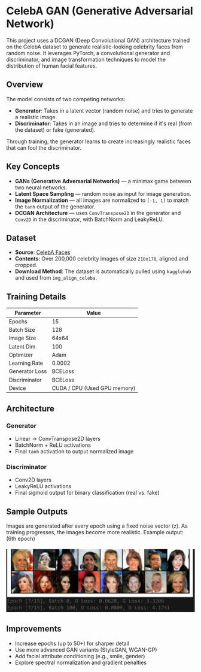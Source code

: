 # CelebA GAN (Generative Adversarial Network)

This project uses a DCGAN (Deep Convolutional GAN) architecture trained on the CelebA dataset to generate realistic-looking celebrity faces from random noise. It leverages PyTorch, a convolutional generator and discriminator, and image transformation techniques to model the distribution of human facial features.

## Overview
The model consists of two competing networks:
- **Generator**: Takes in a latent vector (random noise) and tries to generate a realistic image.
- **Discriminator**: Takes in an image and tries to determine if it's real (from the dataset) or fake (generated).

Through training, the generator learns to create increasingly realistic faces that can fool the discriminator.

## Key Concepts
- **GANs (Generative Adversarial Networks)** — a minimax game between two neural networks.
- **Latent Space Sampling** — random noise as input for image generation.
- **Image Normalization** — all images are normalized to `[-1, 1]` to match the `tanh` output of the generator.
- **DCGAN Architecture** — uses `ConvTranspose2D` in the generator and `Conv2D` in the discriminator, with BatchNorm and LeakyReLU.

## Dataset
- **Source**: [CelebA Faces](https://www.kaggle.com/datasets/jessicali9530/celeba-dataset)
- **Contents**: Over 200,000 celebrity images of size `218x178`, aligned and cropped.
- **Download Method**: The dataset is automatically pulled using `kagglehub` and used from `img_align_celeba`.

## Training Details
| Parameter       | Value         |
|----------------|---------------|
| Epochs         | 15            |
| Batch Size     | 128           |
| Image Size     | 64x64         |
| Latent Dim     | 100           |
| Optimizer      | Adam          |
| Learning Rate  | 0.0002        |
| Generator Loss | BCELoss       |
| Discriminator  | BCELoss       |
| Device         | CUDA / CPU (Used GPU memory)    |

## Architecture
### Generator
- Linear → ConvTranspose2D layers
- BatchNorm + ReLU activations
- Final `tanh` activation to output normalized image
### Discriminator
- Conv2D layers
- LeakyReLU activations
- Final sigmoid output for binary classification (real vs. fake)

## Sample Outputs
Images are generated after every epoch using a fixed noise vector (`z`). As training progresses, the images become more realistic. Example output: (6th epoch)

![image_alt](https://github.com/15ethane-codes/ML-portfolio/blob/5abeb66a1911c9d27947880df7c39492b36a4c29/Screenshot%20(3).png)

## Improvements

- Increase epochs (up to 50+) for sharper detail
- Use more advanced GAN variants (StyleGAN, WGAN-GP)
- Add facial attribute conditioning (e.g., smile, gender)
- Explore spectral normalization and gradient penalties
